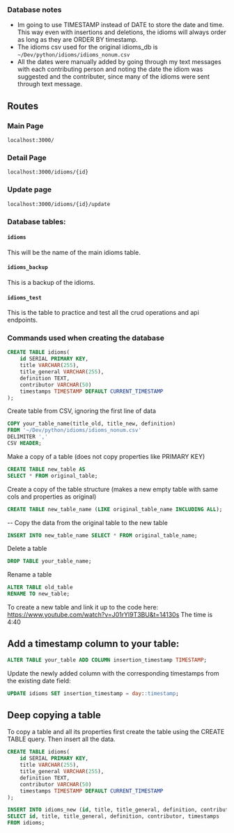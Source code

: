 ### Database notes

- Im going to use TIMESTAMP instead of DATE to store the date and time. This way even with insertions and deletions, the idioms will always order as long as they are ORDER BY timestamp.
- The idioms csv used for the original idioms_db is `~/Dev/python/idioms/idioms_nonum.csv`
- All the dates were manually added by going through my text messages with each contributing person and noting the date the idiom was suggested and the contributer, since many of the idioms were sent through text message.

## Routes

### Main Page

```
localhost:3000/
```

### Detail Page

```
localhost:3000/idioms/{id}
```

### Update page

```
localhost:3000/idioms/{id}/update
```

### Database tables:

#### `idioms`

This will be the name of the main idioms table.

#### `idioms_backup`

This is a backup of the idioms.

#### `idioms_test`

This is the table to practice and test all the crud operations and api endpoints.

### Commands used when creating the database

```sql
CREATE TABLE idioms(
    id SERIAL PRIMARY KEY,
    title VARCHAR(255),
    title_general VARCHAR(255),
    definition TEXT,
    contributor VARCHAR(50)
    timestamps TIMESTAMP DEFAULT CURRENT_TIMESTAMP
);
```

Create table from CSV, ignoring the first line of data

```sql
COPY your_table_name(title_old, title_new, definition)
FROM '~/Dev/python/idioms/idioms_nonum.csv'
DELIMITER ','
CSV HEADER;
```

Make a copy of a table (does not copy properties like PRIMARY KEY)

```sql
CREATE TABLE new_table AS
SELECT * FROM original_table;
```

Create a copy of the table structure (makes a new empty table with same cols and properties as original)

```sql
CREATE TABLE new_table_name (LIKE original_table_name INCLUDING ALL);
```

-- Copy the data from the original table to the new table

```sql
INSERT INTO new_table_name SELECT * FROM original_table_name;
```

Delete a table

```sql
DROP TABLE your_table_name;
```

Rename a table

```sql
ALTER TABLE old_table
RENAME TO new_table;
```

To create a new table and link it up to the code here: https://www.youtube.com/watch?v=J01rYl9T3BU&t=14130s
The time is 4:40

## Add a timestamp column to your table:

```sql
ALTER TABLE your_table ADD COLUMN insertion_timestamp TIMESTAMP;
```

Update the newly added column with the corresponding timestamps from the existing date field:

```sql
UPDATE idioms SET insertion_timestamp = day::timestamp;
```

## Deep copying a table

To copy a table and all its properties first create the table using the CREATE TABLE query.
Then insert all the data.

```sql
CREATE TABLE idioms(
    id SERIAL PRIMARY KEY,
    title VARCHAR(255),
    title_general VARCHAR(255),
    definition TEXT,
    contributor VARCHAR(50)
    timestamps TIMESTAMP DEFAULT CURRENT_TIMESTAMP
);
```

```sql
INSERT INTO idioms_new (id, title, title_general, definition, contributor, timestamps)
SELECT id, title, title_general, definition, contributor, timestamps
FROM idioms;
```
